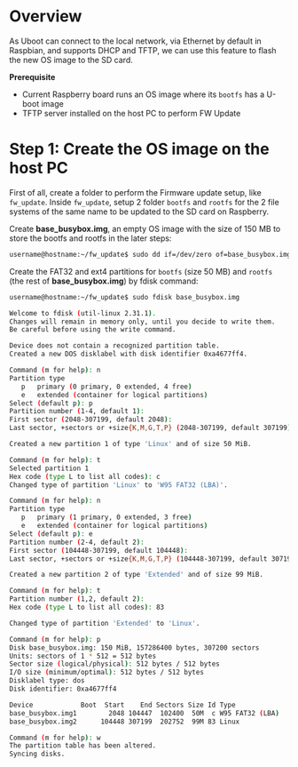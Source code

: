 # Overview

As Uboot can connect to the local network, via Ethernet by default in Raspbian, and supports DHCP and TFTP, we can use this feature to flash the new OS image to the SD card.

**Prerequisite**

* Current Raspberry board runs an OS image where its ``bootfs`` has a U-boot image
* TFTP server installed on the host PC to perform FW Update

# Step 1: Create the OS image on the host PC

First of all, create a folder to perform the Firmware update setup, like ``fw_update``. Inside ``fw_update``, setup 2 folder ``bootfs`` and ``rootfs`` for the 2 file systems of the same name to be updated to the SD card on Raspberry.

Create **base_busybox.img**, an empty OS image with the size of 150 MB to store the bootfs and rootfs in the later steps:

```sh
username@hostname:~/fw_update$ sudo dd if=/dev/zero of=base_busybox.img bs=1M count=150
```

Create the FAT32 and ext4 partitions for ``bootfs`` (size 50 MB) and ``rootfs`` (the rest of **base_busybox.img**) by fdisk command:

```sh
username@hostname:~/fw_update$ sudo fdisk base_busybox.img

Welcome to fdisk (util-linux 2.31.1).
Changes will remain in memory only, until you decide to write them.
Be careful before using the write command.

Device does not contain a recognized partition table.
Created a new DOS disklabel with disk identifier 0xa4677ff4.

Command (m for help): n
Partition type
   p   primary (0 primary, 0 extended, 4 free)
   e   extended (container for logical partitions)
Select (default p): p
Partition number (1-4, default 1): 
First sector (2048-307199, default 2048): 
Last sector, +sectors or +size{K,M,G,T,P} (2048-307199, default 307199): +50M

Created a new partition 1 of type 'Linux' and of size 50 MiB.

Command (m for help): t 
Selected partition 1
Hex code (type L to list all codes): c
Changed type of partition 'Linux' to 'W95 FAT32 (LBA)'.

Command (m for help): n
Partition type
   p   primary (1 primary, 0 extended, 3 free)
   e   extended (container for logical partitions)
Select (default p): e
Partition number (2-4, default 2): 
First sector (104448-307199, default 104448): 
Last sector, +sectors or +size{K,M,G,T,P} (104448-307199, default 307199): 

Created a new partition 2 of type 'Extended' and of size 99 MiB.

Command (m for help): t
Partition number (1,2, default 2): 
Hex code (type L to list all codes): 83

Changed type of partition 'Extended' to 'Linux'.

Command (m for help): p
Disk base_busybox.img: 150 MiB, 157286400 bytes, 307200 sectors
Units: sectors of 1 * 512 = 512 bytes
Sector size (logical/physical): 512 bytes / 512 bytes
I/O size (minimum/optimal): 512 bytes / 512 bytes
Disklabel type: dos
Disk identifier: 0xa4677ff4

Device            Boot  Start    End Sectors Size Id Type
base_busybox.img1        2048 104447  102400  50M  c W95 FAT32 (LBA)
base_busybox.img2      104448 307199  202752  99M 83 Linux

Command (m for help): w
The partition table has been altered.
Syncing disks.
```
